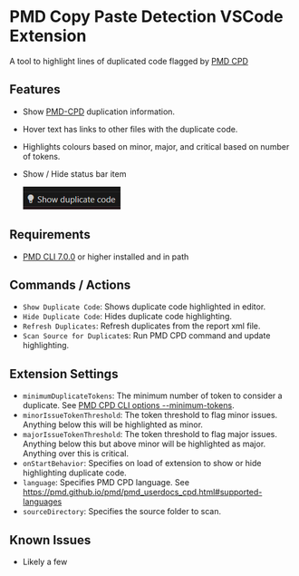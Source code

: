 # PMD Copy Paste Detection VSCode Extension

A tool to highlight lines of duplicated code flagged by [PMD CPD](https://docs.pmd-code.org/latest/pmd_userdocs_cpd.html)

## Features

- Show [PMD-CPD](https://pmd.github.io/latest/pmd_userdocs_cpd.html) duplication information.
- Hover text has links to other files with the duplicate code.
- Highlights colours based on minor, major, and critical based on number of tokens.
- Show / Hide status bar item

  ![Show Hide Status Bar Item](images/StatusBarItem.png)

## Requirements

- [PMD CLI 7.0.0](https://github.com/pmd/pmd/releases/latest) or higher installed and in path

## Commands / Actions

- `Show Duplicate Code`: Shows duplicate code highlighted in editor.
- `Hide Duplicate Code`: Hides duplicate code highlighting.
- `Refresh Duplicates`: Refresh duplicates from the report xml file.
- `Scan Source for Duplicate`s: Run PMD CPD command and update highlighting.

## Extension Settings

- `minimumDuplicateTokens`: The minimum number of token to consider a duplicate. See [PMD CPD CLI options --minimum-tokens](https://docs.pmd-code.org/latest/pmd_userdocs_cpd.html#cli-options-reference).
- `minorIssueTokenThreshold`: The token threshold to flag minor issues. Anything below this will be highlighted as minor.
- `majorIssueTokenThreshold`: The token threshold to flag major issues. Anything below this but above minor will be highlighted as major. Anything over this is critical.
- `onStartBehavior`: Specifies on load of extension to show or hide highlighting duplicate code.
- `language`: Specifies PMD CPD language. See https://pmd.github.io/pmd/pmd_userdocs_cpd.html#supported-languages
- `sourceDirectory`: Specifies the source folder to scan.

## Known Issues

- Likely a few
